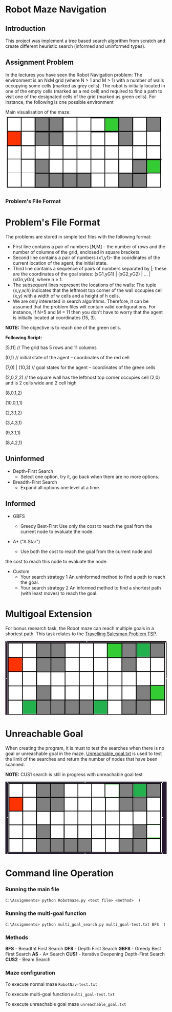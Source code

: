 
# Robot Maze Navigation

## Introduction 
This project was implement a tree based search algorithm from scratch and create different heuristic search (informed and uninformed types).

## Assignment Problem 

In the lectures you have seen the Robot Navigation problem: The environment is an NxM grid (where N > 1  and M > 1) with a number of walls occupying some cells (marked as grey cells). The robot is initially located in one of the empty cells (marked as a red cell) and required to find a path to  visit one of the designated cells of the grid  (marked as green cells). For instance, the following is one possible environment

Main visualisation of the maze: ![Alt](main_image.jpeg)

### Problem's File Format
# Problem's File Format

The problems are stored in simple text files with the following format:

- First line contains a pair of numbers [N,M] – the number of rows and the number of columns of the grid, enclosed in square brackets.
- Second line contains a pair of numbers (x1,y1)– the coordinates of the current location of the agent, the initial state.
- Third line contains a sequence of pairs of numbers separated by |; these are the coordinates of the goal states: (xG1,yG1) | (xG2,yG2) | ... | (xGn,yGn), where n ≥ 1. 
- The subsequent lines represent the locations of the walls: The tuple (x,y,w,h) indicates that the leftmost top corner of the wall occupies cell (x,y) with a width of w cells and a height of h cells.
- We are only interested in search algorithms. Therefore, it can be assumed that the problem files will contain valid configurations. For instance, if N=5 and M = 11 then you don't have to worry that the agent is initially located at coordinates (15, 3).


**NOTE:** The objective is to reach one of the green cells.

**Following Script:**

[5,11] // The grid has 5 rows and 11 columns

(0,1) // initial state of the agent – coordinates of the red cell

(7,0) | (10,3) // goal states for the agent – coordinates of the green cells

(2,0,2,2) // the square wall has the leftmost top corner occupies cell (2,0) and is 2 cells wide and 2 cell high

(8,0,1,2)

(10,0,1,1)

(2,3,1,2)

(3,4,3,1)

(9,3,1,1)

(8,4,2,1)

## Uninformed

- Depth-First Search 
  -  Select one option, try it, go back when there are no more options.
- Breadth-First Search 
  - Expand all options one level at a time.

## Informed

- GBFS
  - Greedy Best-First Use only the cost to reach the goal from the current node to evaluate the node.

- A\* ("A Star")
  - Use both the cost to reach the goal from the current node and

the cost to reach this node to evaluate the node.

- Custom
  - Your search strategy 1 An uninformed method to find a path to reach the goal.
  - Your search strategy 2 An informed method to find a shortest path (with least moves) to reach the goal.


# Multigoal Extension

For bonus research task, the Robot maze can reach multiple goals in a shortest path. This task relates to the [Travelling Salesman Problem TSP](https://www.youtube.com/watch?v=1pmBjIZ20pE&pp=ygUadHJhdmVsaW5nIHNhbGVzbWFuIHByb2JsZW0%3D).


![Maze in multi goal form:](multiple_goals_image.png)


# Unreachable Goal

When creating the program, it is must to test the searches when there is no goal or unreachable goal  in the maze.  [Unreachable_goal.txt](https://github.com/joonochakma/robot-maze/blob/main/unreachable_goal.txt) is used to test the limit of the searches and return the number of nodes that have been scanned. 

 **NOTE:** CUS1 search is still in progress with unreachable goal test

  
 ![Maze in unreachable form:](unreachable_goal_image.png)


# Command line Operation





### Running the main file
``` 
C:\Assignments> python Robotmaze.py <text file> <method>  )
```

### Running the multi-goal function 
``` 
C:\Assignments> python multi_goal_search.py multi_goal-test.txt BFS  )
```

### Methods

**BFS** - Breadtht First Search
**DFS** - Depth First Search
**GBFS** - Greedy Best First Search
**AS** - A* Search
**CUS1** - Iterative Deepening Depth-First Search
**CUS2** - Beam Search

### Maze configuration 
To execute normal maze
`RobotNav-test.txt` 

To execute multi-goal function
`multi_goal-test.txt` 

To execute unreachable goal maze
`unreachable_goal.txt`







